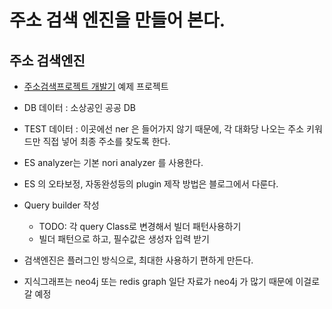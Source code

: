 # 주소 검색 엔진을 만들어 본다.
 
## 주소 검색엔진

- [주소검색프로젝트 개발기](https://hansw90.github.io/elasticsearch/es-post-03/) 예제 프로젝트

- DB 데이터 : 소상공인 공공 DB
- TEST 데이터 : 이곳에선 ner 은 들어가지 않기 때문에, 각 대화당 나오는 주소 키워드만 직접 넣어 최종 주소를 찾도록 한다.
- ES analyzer는 기본 nori analyzer 를 사용한다.
- ES 의 오타보정, 자동완성등의 plugin 제작 방법은 블로그에서 다룬다.
- Query builder 작성 
    - TODO: 각 query Class로 변경해서 빌더 패턴사용하기
    - 빌더 패턴으로 하고, 필수값은 생성자 입력 받기

- 검색엔진은 플러그인 방식으로, 최대한 사용하기 편하게 만든다.

- 지식그래프는 neo4j 또는 redis graph 일단 자료가 neo4j 가 많기 때문에 이걸로 갈 예정

